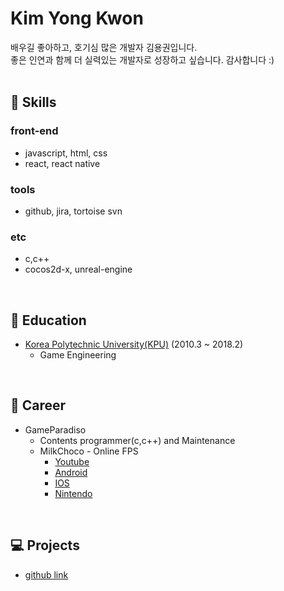 # Kim Yong Kwon
배우길 좋아하고, 호기심 많은 개발자 김용권입니다. <br/>좋은 인연과 함께 더 실력있는 개발자로 성장하고 싶습니다. 감사합니다 :)
<br/><br/>


## :hammer: Skills
### front-end
- javascript, html, css 
- react, react native
### tools
- github, jira, tortoise svn
### etc
- c,c++
- cocos2d-x, unreal-engine
<br/> 

## :school: Education
- [Korea Polytechnic University(KPU)](http://www.kpu.ac.kr/) (2010.3 ~ 2018.2)
  - Game Engineering 
<br/> 
  
## :mag_right: Career
- GameParadiso
  - Contents programmer(c,c++) and Maintenance
  - MilkChoco - Online FPS
    - [Youtube](https://www.youtube.com/watch?v=_JssXvzA4P0)
    - [Android](https://play.google.com/store/apps/details?id=com.gameparadiso.milkchoco&hl=ko)
    - [IOS](https://apps.apple.com/kr/app/%EB%B0%80%ED%81%AC%EC%B4%88%EC%BD%94-%EC%98%A8%EB%9D%BC%EC%9D%B8-fps/id1244497574)
    - [Nintendo](https://store.nintendo.co.kr/70010000011500)
<br/> 

## :computer: Projects
  - [github link](https://github.com/powderBlue91)
  

